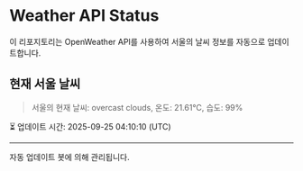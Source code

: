 
# Weather API Status

이 리포지토리는 OpenWeather API를 사용하여 서울의 날씨 정보를 자동으로 업데이트합니다.

## 현재 서울 날씨
> 서울의 현재 날씨: overcast clouds, 온도: 21.61°C, 습도: 99%

⏳ 업데이트 시간: 2025-09-25 04:10:10 (UTC)

---
자동 업데이트 봇에 의해 관리됩니다.
